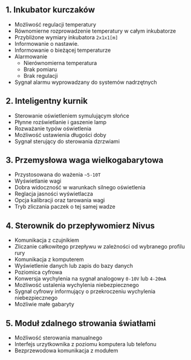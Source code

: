 ## 1. Inkubator kurczaków

- Możliwość regulacji temperatury
- Równomierne rozprowadzenie temperatury w całym inkubatorze
- Przybliżone wymiary inkubatora `2x1x1[m]`
- Informowanie o nastawie.
- Informowanie o bieżącej temperaturze
- Alarmowanie
  - Nierównomierna temperatura
  - Brak pomiaru
  - Brak regulacji
- Sygnał alarmu wyprowadzany do systemów nadrzętnych

## 2. Inteligentny kurnik

- Sterowanie oświetleniem symulującym słońce
- Płynne rozświetlanie i gaszenie lamp
- Rozważanie typów oświetlenia
- Możliwość ustawienia długości doby
- Sygnał sterujący do sterowania dzrzwiami

## 3. Przemysłowa waga wielkogabarytowa

- Przystosowana do ważenia `~5-10T`
- Wyświetlanie wagi
- Dobra widoczność w warunkach silnego oświetlenia
- Reglacja jasności wyświetlacza
- Opcja kalibracji oraz tarowania wagi
- Tryb zliczania paczek o tej samej wadze

## 4. Sterownik do przepływomierz Nivus

- Komunikacja z czujnikiem
- Zliczanie całkowitego przepływu w zależności od wybranego profilu rury
- Komunikacja z komputerem
- Wyświetlenie danych lub zapis do bazy danych
- Poziomica cyfrowa
- Konwersja wychylenia na sygnał analogowy `0-10V` lub `4-20mA`
- Możliwość ustalenia wychylenia niebezpiecznego
- Sygnał cyfrowy informujący o przekroczeniu wychylenia niebezpiecznego
- Możliwie małe gabaryty

## 5. Moduł zdalnego strowania światłami

- Możliwość sterowania manualnego
- Interfejs urzytkownika z poziomu komputera lub telefonu
- Bezprzewodowa komunikacja z modułem
